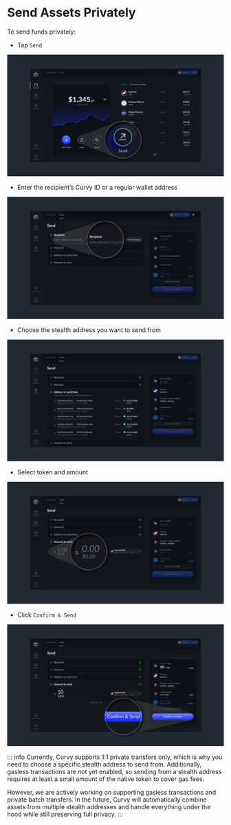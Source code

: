 # Send Assets Privately

To send funds privately:

- Tap `Send`

![Send1](./public/images/send1.png)

- Enter the recipient’s Curvy ID or a regular wallet address
 
![Send2](./public/images/send2.png)

- Choose the stealth address you want to send from

![Send3](./public/images/send3.png)

- Select token and amount
 
![Send4](./public/images/send4.png)

- Click `Confirm & Send`

![Send5](./public/images/send5.png)

::: info
Currently, Curvy supports 1:1 private transfers only, which is why you need to choose a specific stealth address to send from.
Additionally, gasless transactions are not yet enabled, so sending from a stealth address requires at least a small amount of the native token to cover gas fees.

However, we are actively working on supporting gasless transactions and private batch transfers. In the future, Curvy will automatically combine assets from multiple stealth addresses and handle everything under the hood while still preserving full privacy.
:::
